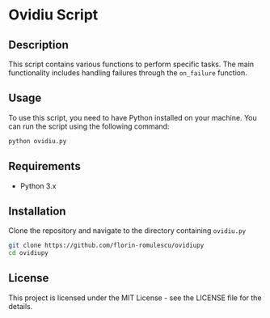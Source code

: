# Ovidiu Script

## Description

This script contains various functions to perform specific tasks. The main functionality includes handling failures through the `on_failure` function.

## Usage

To use this script, you need to have Python installed on your machine. You can run the script using the following command:

```bash
python ovidiu.py
```

## Requirements

- Python 3.x

## Installation

Clone the repository and navigate to the directory containing `ovidiu.py`

```bash
git clone https://github.com/florin-romulescu/ovidiupy
cd ovidiupy
```

## License

This project is licensed under the MIT License - see the LICENSE file for the details.
